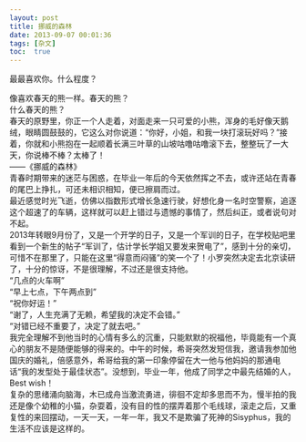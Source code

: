```yaml
---
layout: post
title: 挪威的森林
date: 2013-09-07 00:01:36
tags: [杂文]
toc:  true
---
```


最最喜欢你。什么程度？  

像喜欢春天的熊一样。春天的熊？  
什么春天的熊？  
春天的原野里，你正一个人走着，对面走来一只可爱的小熊，浑身的毛好像天鹅绒，眼睛圆鼓鼓的，它这么对你说道：“你好，小姐，和我一块打滚玩好吗？”接着，你就和小熊抱在一起顺着长满三叶草的山坡咕噜咕噜滚下去，整整玩了一大天，你说棒不棒？太棒了！  
——《挪威的森林》  
青春时期带来的迷茫与困惑，在毕业一年后的今天依然挥之不去，或许还站在青春的尾巴上挣扎，可还未相识相知，便已擦肩而过。  
最近感觉时光飞逝，仿佛以指数形式增长急速行驶，好想化身一名时空警察，追逐这个超速了的车辆，这样就可以赶上错过与遗憾的事情了，然后纠正，或者说句对不起。  
2013年转眼9月份了，又是一个开学的日子，又是一个军训的日子，在学校贴吧里看到一个新生的帖子“军训了，估计学长学姐又要发来贺电了”，感到十分的亲切，可惜不在那里了，只能在这里“得意而闷骚”的笑一个了！小罗突然决定去北京读研了，十分的惊讶，不是很理解，不过还是很支持他。  
“几点的火车啊”  
“早上七点，下午两点到”  
“祝你好运！”  
“谢了，人生充满了无赖，希望我的决定不会错。”  
“对错已经不重要了，决定了就去吧。”  
我完全理解不到他当时的心情有多么的沉重，只能默默的祝福他，毕竟能有一个真心的朋友不是随便能够的得来的。中午的时候，希哥突然发短信我，邀请我参加他国庆的婚礼，倍感意外，希哥给我的第一印象停留在大一他与他妈妈的那通电话“我的发型处于最佳状态”。没想到，毕业一年，他成了同学之中最先结婚的人，Best wish！  
复杂的思绪涌向脑海，木已成舟当激流勇进，徘徊不定却多思而不为，慢半拍的我还是像个幼稚的小猫，杂耍着，没有目的性的摆弄着那个毛线球，滚走之后，又重复性的来回摆动，一天一天，一年一年，我又不是欺骗了死神的Sisyphus，我的生活不应该是这样的。
